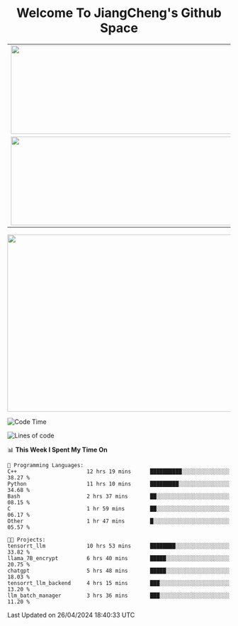 <h1 align="center">Welcome To JiangCheng's Github Space</h1>

<table align="center" frame="void" rules="none" >
  <tr>
    <td>
      <div align="center"> <img height="200px" width="500px"  src="https://github-readme-stats.vercel.app/api?username=thisjiang&hide_title=true&hide_border=true&layout=compact&show_icons=trueline_height=21&text_color=000&icon_color=000&bg_color=0,ea6161,ffc64d,fffc4d,52fa5a&theme=graywhite" /> </div>
    </td>
    <td>
      <div align="center"> <img height="200px" width="500px" src="https://github-readme-stats.vercel.app/api/top-langs/?username=thisjiang&hide_title=true&hide_border=true&layout=compact&langs_count=6&text_color=000&icon_color=fff&bg_color=0,52fa5a,4dfcff,c64dff&theme=graywhite" /> </div>
    </td>
  </tr>
  <tr>
    <td>
      <div align="center"> <img height="200px" width="500px" src="https://github-readme-streak-stats.herokuapp.com/?user=thisjiang&hide_title=true&hide_border=true&layout=compact&langs_count=6" /> </div>
    </td>
    <td>
      <div align="center"> 
      <a href="https://github.com/" target="_blank"><img style="margin: 10px" src="https://profilinator.rishav.dev/skills-assets/git-scm-icon.svg" alt="Git" height="50" /></a>  
      <a href="https://www.linux.org/" target="_blank"><img style="margin: 10px" src="https://profilinator.rishav.dev/skills-assets/linux-original.svg" alt="Linux" height="50" /></a>  
      <a href="https://www.gnu.org/software/bash/" target="_blank"><img style="margin: 10px" src="https://profilinator.rishav.dev/skills-assets/gnu_bash-icon.svg" alt="Bash" height="50" /></a>  
      </div>
    </td>
  </tr>
</table>

<div align="center"> <img height="400px" width="1000px" src="https://github-readme-activity-graph.cyclic.app/graph?username=thisjiang&theme=react&hide_title=true&hide_border=true&layout=compact&langs_count=6" /> </div></td>

<!--START_SECTION:waka-->
![Code Time](http://img.shields.io/badge/Code%20Time-1%2C136%20hrs%201%20min-blue)

![Lines of code](https://img.shields.io/badge/From%20Hello%20World%20I%27ve%20Written-606.4%20thousand%20lines%20of%20code-blue)

📊 **This Week I Spent My Time On** 

```text
💬 Programming Languages: 
C++                      12 hrs 19 mins      ██████████░░░░░░░░░░░░░░░   38.27 % 
Python                   11 hrs 10 mins      █████████░░░░░░░░░░░░░░░░   34.68 % 
Bash                     2 hrs 37 mins       ██░░░░░░░░░░░░░░░░░░░░░░░   08.15 % 
C                        1 hr 59 mins        ██░░░░░░░░░░░░░░░░░░░░░░░   06.17 % 
Other                    1 hr 47 mins        █░░░░░░░░░░░░░░░░░░░░░░░░   05.57 % 

🐱‍💻 Projects: 
tensorrt_llm             10 hrs 53 mins      ████████░░░░░░░░░░░░░░░░░   33.82 % 
llama_7B_encrypt         6 hrs 40 mins       █████░░░░░░░░░░░░░░░░░░░░   20.75 % 
chatgpt                  5 hrs 48 mins       █████░░░░░░░░░░░░░░░░░░░░   18.03 % 
tensorrt_llm_backend     4 hrs 15 mins       ███░░░░░░░░░░░░░░░░░░░░░░   13.20 % 
llm_batch_manager        3 hrs 36 mins       ███░░░░░░░░░░░░░░░░░░░░░░   11.20 % 
```


 Last Updated on 26/04/2024 18:40:33 UTC
<!--END_SECTION:waka-->
